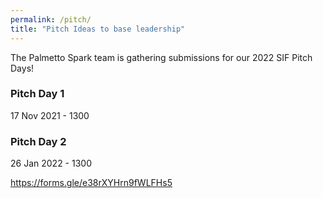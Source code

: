 ```yaml
---
permalink: /pitch/
title: "Pitch Ideas to base leadership"
---
```


The Palmetto Spark team is gathering submissions for our 2022 SIF Pitch Days! 

### Pitch Day 1
17 Nov 2021 - 1300

### Pitch Day 2
26 Jan 2022 - 1300

https://forms.gle/e38rXYHrn9fWLFHs5
